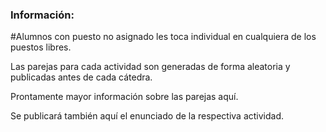 ### Información: 

#Alumnos con puesto no asignado les toca individual en cualquiera de los puestos libres.

Las parejas para cada actividad son generadas de forma aleatoria y publicadas antes de cada cátedra. 

Prontamente mayor información sobre las parejas aquí.

Se publicará también aquí el enunciado de la respectiva actividad.